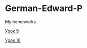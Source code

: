 

# German-Edward-P
My homeworks

[Урок 9](German-Edward-P.github.io/lesson_9/ "Описание")

[Урок 16](German-Edward-P.github.io/lesson_16/"Описание")

